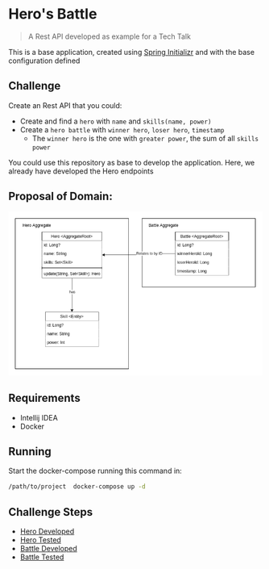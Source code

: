 # Hero's Battle

> A Rest API developed as example for a Tech Talk

This is a base application, created using [Spring Initializr](https://start.spring.io/) and with the base configuration defined 

## Challenge

Create an Rest API that you could:

* Create and find a `hero` with `name` and `skills(name, power)`
* Create a `hero battle` with `winner hero`, `loser hero`, `timestamp`
    * The `winner hero` is the one with `greater power`, the sum of all `skills power`

You could use this repository as base to develop the application. 
Here, we already have developed the Hero endpoints
    
## Proposal of Domain:
![domain proposal](./docs/domain%20proposal.png)

## Requirements

* Intellij IDEA
* Docker

## Running

Start the docker-compose running this command in: 
```sh
/path/to/project  docker-compose up -d
```

## Challenge Steps

* [Hero Developed](/vinifig/hero-battle)
* [Hero Tested](/vinifig/hero-battle/tree/hero-tested)
* [Battle Developed](/vinifig/hero-battle/tree/battle-developed)
* [Battle Tested](/vinifig/hero-battle/tree/battle-tested)